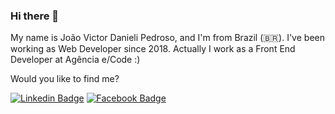 ### Hi there 👋

My name is João Victor Danieli Pedroso, and I'm from Brazil (🇧🇷). I've been working as Web Developer since 2018. Actually I work as a Front End Developer at Agência e/Code  :)

Would you like to find me?

[![Linkedin Badge](https://img.shields.io/badge/-LinkedIn-blue?style=flat-square&logo=Linkedin&logoColor=white&link=https://www.linkedin.com/in/jo%C3%A3o-victor-pedroso-4230a2162/)](https://www.linkedin.com/in/jo%C3%A3o-victor-pedroso-4230a2162/)
[![Facebook Badge](https://img.shields.io/badge/-Facebook-red?style=flat-square&logo=Facebook&logoColor=white&link=https://www.facebook.com/joaoDpedroso)](https://www.facebook.com/joaoDpedroso)

<!--
**joaovpedroso/joaovpedroso** is a ✨ _special_ ✨ repository because its `README.md` (this file) appears on your GitHub profile.

Here are some ideas to get you started:

- 🔭 I’m currently working on ...
- 🌱 I’m currently learning ...
- 👯 I’m looking to collaborate on ...
- 🤔 I’m looking for help with ...
- 💬 Ask me about ...
- 📫 How to reach me: ...
- 😄 Pronouns: ...
- ⚡ Fun fact: ...
-->
